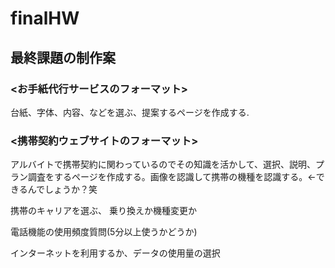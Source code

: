 # finalHW

## 最終課題の制作案
### <お手紙代行サービスのフォーマット>
台紙、字体、内容、などを選ぶ、提案するページを作成する.
### <携帯契約ウェブサイトのフォーマット>
アルバイトで携帯契約に関わっているのでその知識を活かして、選択、説明、プラン調査をするページを作成する。画像を認識して携帯の機種を認識する。←できるんでしょうか？笑
<p>携帯のキャリアを選ぶ、
乗り換えか機種変更か</p>
<p>電話機能の使用頻度質問(5分以上使うかどうか)</p>
<p>インターネットを利用するか、データの使用量の選択</p>
